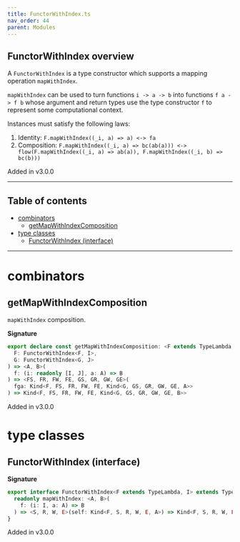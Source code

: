 ```yaml
---
title: FunctorWithIndex.ts
nav_order: 44
parent: Modules
---
```


## FunctorWithIndex overview

A `FunctorWithIndex` is a type constructor which supports a mapping operation `mapWithIndex`.

`mapWithIndex` can be used to turn functions `i -> a -> b` into functions `f a -> f b` whose argument and return types use the type
constructor `f` to represent some computational context.

Instances must satisfy the following laws:

1. Identity: `F.mapWithIndex((_i, a) => a) <-> fa`
2. Composition: `F.mapWithIndex((_i, a) => bc(ab(a))) <-> flow(F.mapWithIndex((_i, a) => ab(a)), F.mapWithIndex((_i, b) => bc(b)))`

Added in v3.0.0

---

<h2 class="text-delta">Table of contents</h2>

- [combinators](#combinators)
  - [getMapWithIndexComposition](#getmapwithindexcomposition)
- [type classes](#type-classes)
  - [FunctorWithIndex (interface)](#functorwithindex-interface)

---

# combinators

## getMapWithIndexComposition

`mapWithIndex` composition.

**Signature**

```ts
export declare const getMapWithIndexComposition: <F extends TypeLambda, I, G extends TypeLambda, J>(
  F: FunctorWithIndex<F, I>,
  G: FunctorWithIndex<G, J>
) => <A, B>(
  f: (i: readonly [I, J], a: A) => B
) => <FS, FR, FW, FE, GS, GR, GW, GE>(
  fga: Kind<F, FS, FR, FW, FE, Kind<G, GS, GR, GW, GE, A>>
) => Kind<F, FS, FR, FW, FE, Kind<G, GS, GR, GW, GE, B>>
```

Added in v3.0.0

# type classes

## FunctorWithIndex (interface)

**Signature**

```ts
export interface FunctorWithIndex<F extends TypeLambda, I> extends Typeclass<F> {
  readonly mapWithIndex: <A, B>(
    f: (i: I, a: A) => B
  ) => <S, R, W, E>(self: Kind<F, S, R, W, E, A>) => Kind<F, S, R, W, E, B>
}
```

Added in v3.0.0
